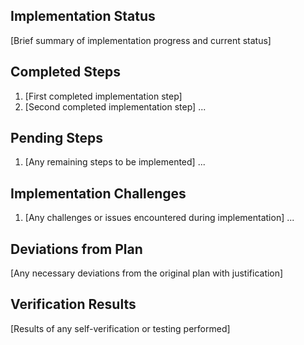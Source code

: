 ## Implementation Status
[Brief summary of implementation progress and current status]

## Completed Steps
1. [First completed implementation step]
2. [Second completed implementation step]
...

## Pending Steps
1. [Any remaining steps to be implemented]
...

## Implementation Challenges
1. [Any challenges or issues encountered during implementation]
...

## Deviations from Plan
[Any necessary deviations from the original plan with justification]

## Verification Results
[Results of any self-verification or testing performed] 